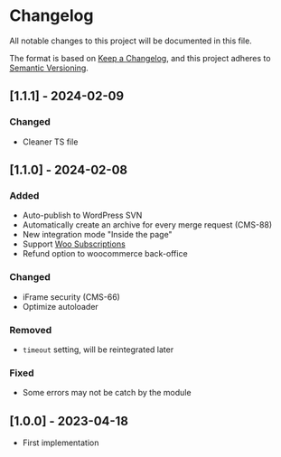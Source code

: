 # Changelog
All notable changes to this project will be documented in this file.

The format is based on [Keep a Changelog](https://keepachangelog.com/en/1.0.0/),
and this project adheres to [Semantic Versioning](https://semver.org/spec/v2.0.0.html).

## [1.1.1] - 2024-02-09

### Changed
- Cleaner TS file


## [1.1.0] - 2024-02-08

### Added
- Auto-publish to WordPress SVN
- Automatically create an archive for every merge request (CMS-88)
- New integration mode "Inside the page"
- Support [Woo Subscriptions](https://woo.com/products/woocommerce-subscriptions/)
- Refund option to woocommerce back-office

### Changed
- iFrame security (CMS-66)
- Optimize autoloader


### Removed
- `timeout` setting, will be reintegrated later

### Fixed
- Some errors may not be catch by the module


## [1.0.0] - 2023-04-18

- First implementation
